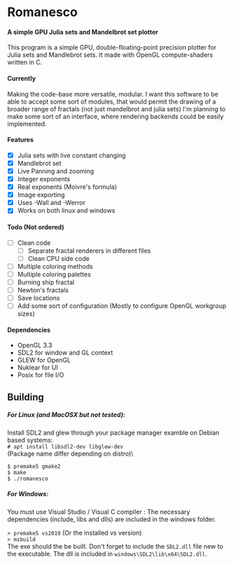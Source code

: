 # Romanesco
#### A simple GPU Julia sets and Mandelbrot set plotter

This program is a simple GPU, double-floating-point precision plotter for Julia sets and Mandlebrot sets. It made with OpenGL compute-shaders written in C.

#### Currently

Making the code-base more versatile, modular.
I want this software to be able to accept some sort of modules, that would permit the drawing of a broader range of fractals (not just mandelbrot and julia sets)
I'm planning to make some sort of an interface, where rendering backends could be easily implemented.

#### Features

- [x] Julia sets with live constant changing
- [x] Mandlebrot set
- [x] Live Panning and zooming
- [x] Integer exponents
- [x] Real exponents (Moivre's formula)
- [x] Image exporting
- [x] Uses -Wall and -Werror
- [x] Works on both linux and windows

#### Todo (Not ordered)

- [ ] Clean code
  - [ ] Separate fractal renderers in different files
  - [ ] Clean CPU side code
- [ ] Multiple coloring methods
- [ ] Multiple coloring palettes
- [ ] Burning ship fractal
- [ ] Newton's fractals
- [ ] Save locations
- [ ] Add some sort of configuration (Mostly to configure OpenGL workgroup sizes)

#### Dependencies

- OpenGL 3.3
- SDL2 for window and GL context
- GLEW for OpenGL
- Nuklear for UI
- Posix for file I/O

## Building 

##### For Linux (and MacOSX but not tested):
Install SDL2 and glew through your package manager
examble on Debian based systems:\
`# apt install libsdl2-dev libglew-dev`\
(Package name differ depending on distro)\

`$ premake5 gmake2`\
`$ make`\
`$ ./romanesco`

##### For Windows:
You must use Visual Studio / Visual C compiler :
The necessary dependencies (include, libs and dlls) are included in the windows folder.

`> premake5 vs2019` (Or the installed vs version)\
`> msbuild`\
The exe should the be built.
Don't forget to include the `SDL2.dll` file new to the executable. The dll is included in `windows\SDL2\lib\x64\SDL2.dll`.

